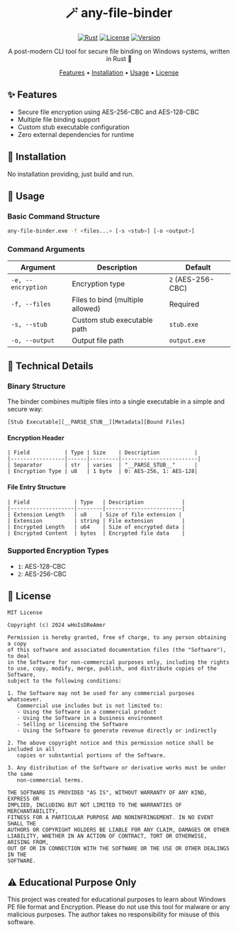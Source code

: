 <div align="center">

# 🪄 any-file-binder

[![Rust](https://img.shields.io/badge/rust-1.70%2B-orange.svg)](https://www.rust-lang.org/)
[![License](https://img.shields.io/badge/license-MIT-blue.svg)](LICENSE)
[![Version](https://img.shields.io/badge/version-2.0-brightgreen.svg)](https://github.com/wHoIsDReAmer/any-file-binder/releases)

A post-modern CLI tool for secure file binding on Windows systems, written in Rust 🦀

[Features](#features) • [Installation](#installation) • [Usage](#usage) • [License](#license)

</div>

## ✨ Features

- Secure file encryption using AES-256-CBC and AES-128-CBC
- Multiple file binding support
- Custom stub executable configuration
- Zero external dependencies for runtime

## 🚀 Installation
No installation providing, just build and run.

## 📖 Usage

### Basic Command Structure
```bash
any-file-binder.exe -f <files...> [-s <stub>] [-o <output>]
```

### Command Arguments
| Argument | Description | Default |
|----------|-------------|---------|
| `-e, --encryption` | Encryption type | `2` (AES-256-CBC) |
| `-f, --files` | Files to bind (multiple allowed) | Required |
| `-s, --stub` | Custom stub executable path | `stub.exe` |
| `-o, --output` | Output file path | `output.exe` |

## 🔧 Technical Details

### Binary Structure
The binder combines multiple files into a single executable in a simple and secure way:

```
[Stub Executable][__PARSE_STUB__][Metadata][Bound Files]
```

#### Encryption Header
```
| Field           | Type | Size    | Description           |
|-----------------|------|---------|------------------------|
| Separator       | str  | varies  | "__PARSE_STUB__"      |
| Encryption Type | u8   | 1 byte  | 0: AES-256, 1: AES-128|
```

#### File Entry Structure
```
| Field              | Type   | Description            |
|--------------------|--------|------------------------|
| Extension Length   | u8    | Size of file extension |
| Extension          | string | File extension         |
| Encrypted Length   | u64    | Size of encrypted data |
| Encrypted Content  | bytes  | Encrypted file data    |
```

### Supported Encryption Types
- `1`: AES-128-CBC
- `2`: AES-256-CBC

## 📝 License
```
MIT License

Copyright (c) 2024 wHoIsDReAmer

Permission is hereby granted, free of charge, to any person obtaining a copy
of this software and associated documentation files (the "Software"), to deal
in the Software for non-commercial purposes only, including the rights
to use, copy, modify, merge, publish, and distribute copies of the Software,
subject to the following conditions:

1. The Software may not be used for any commercial purposes whatsoever.
   Commercial use includes but is not limited to:
   - Using the Software in a commercial product
   - Using the Software in a business environment
   - Selling or licensing the Software
   - Using the Software to generate revenue directly or indirectly

2. The above copyright notice and this permission notice shall be included in all
   copies or substantial portions of the Software.

3. Any distribution of the Software or derivative works must be under the same
   non-commercial terms.

THE SOFTWARE IS PROVIDED "AS IS", WITHOUT WARRANTY OF ANY KIND, EXPRESS OR
IMPLIED, INCLUDING BUT NOT LIMITED TO THE WARRANTIES OF MERCHANTABILITY,
FITNESS FOR A PARTICULAR PURPOSE AND NONINFRINGEMENT. IN NO EVENT SHALL THE
AUTHORS OR COPYRIGHT HOLDERS BE LIABLE FOR ANY CLAIM, DAMAGES OR OTHER
LIABILITY, WHETHER IN AN ACTION OF CONTRACT, TORT OR OTHERWISE, ARISING FROM,
OUT OF OR IN CONNECTION WITH THE SOFTWARE OR THE USE OR OTHER DEALINGS IN THE
SOFTWARE.
```

## ⚠️ Educational Purpose Only

This project was created for educational purposes to learn about Windows PE file format and Encryption. Please do not use this tool for malware or any malicious purposes. The author takes no responsibility for misuse of this software.
